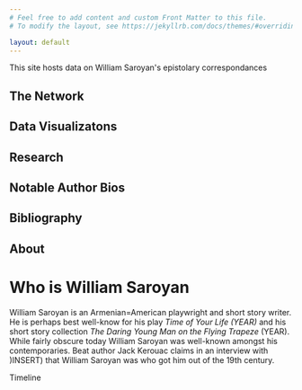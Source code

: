 ```yaml
---
# Feel free to add content and custom Front Matter to this file.
# To modify the layout, see https://jekyllrb.com/docs/themes/#overriding-theme-defaults

layout: default
---
```

<title>William Saroyan Epistolary Ego Network</title>

<p>This site hosts data on William Saroyan's epistolary correspondances</p>

<h2>The Network</h2>
<h2>Data Visualizatons</h2>
<h2>Research</h2>
<h2>Notable Author Bios</h2>
<h2>Bibliography</h2>
<h2>About</h2>


<h1>Who is William Saroyan</h1>
<p>William Saroyan is an Armenian=American playwright and short story writer. He is perhaps best well-know for his play <em>Time of Your Life (YEAR)</em> and his short story collection <em>The Daring Young Man on the Flying Trapeze</em> (YEAR). While fairly obscure today William Saroyan was well-known amongst his contemporaries. Beat author Jack Kerouac claims in an interview with )INSERT) that William Saroyan was who got him out of the 19th century.</p>

<p>Timeline</p>